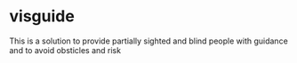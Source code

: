 # visguide
This is a solution to provide partially sighted and blind people with guidance and to avoid obsticles and risk
